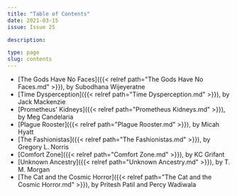```yaml
---
title: "Table of Contents"
date: 2021-03-15
issue: Issue 25

description: 

type: page
slug: contents
---
```


- [The Gods Have No Faces]({{< relref path="The Gods Have No Faces.md" >}}), by Subodhana Wijeyeratne
- [Time Dysperception]({{< relref path="Time Dysperception.md" >}}), by Jack Mackenzie
- [Prometheus' Kidneys]({{< relref path="Prometheus Kidneys.md" >}}), by Meg Candelaria
- [Plague Rooster]({{< relref path="Plague Rooster.md" >}}), by Micah Hyatt
- [The Fashionistas]({{< relref path="The Fashionistas.md" >}}), by Gregory L. Norris
- [Comfort Zone]({{< relref path="Comfort Zone.md" >}}), by KC Grifant
- [Unknown Ancestry]({{< relref path="Unknown Ancestry.md" >}}), by T. M. Morgan
- [The Cat and the Cosmic Horror]({{< relref path="The Cat and the Cosmic Horror.md" >}}), by Pritesh Patil and Percy Wadiwala